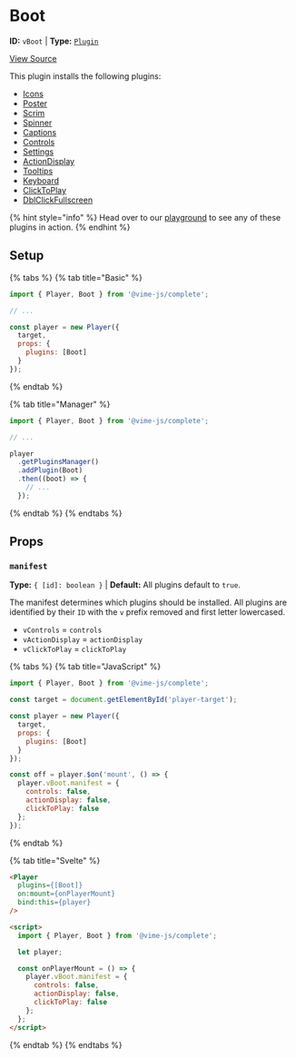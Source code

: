 # Boot

**ID:** `vBoot` | **Type:** [`Plugin`](../../complete/api/plugin.md)

[View Source](../../../vime-complete/src/plugins/Boot.svelte)

This plugin installs the following plugins:

- [Icons](icons.md)
- [Poster](poster.md)
- [Scrim](scrim.md)
- [Spinner](spinner.md)
- [Captions](captions.md)
- [Controls](controls/controls.md)
- [Settings](settings/settings.md)
- [ActionDisplay](action-display.md)
- [Tooltips](tooltips/tooltips.md)
- [Keyboard](keyboard/keyboard.md)
- [ClickToPlay](click-to-play.md)
- [DblClickFullscreen](dbl-click-fullscreen.md)

{% hint style="info" %}
Head over to our [playground][vime-playground] to see any of these plugins in action.
{% endhint %}

[vime-playground]: https://playground.vime-js.com/?path=/story/complete--video-file

## Setup

{% tabs %}
{% tab title="Basic" %}
```js
import { Player, Boot } from '@vime-js/complete';

// ...

const player = new Player({
  target,
  props: {
    plugins: [Boot]
  }
});
```
{% endtab %}

{% tab title="Manager" %}
```js
import { Player, Boot } from '@vime-js/complete';

// ...

player
  .getPluginsManager()
  .addPlugin(Boot)
  .then((boot) => {
    // ...
  });
```
{% endtab %}
{% endtabs %}

## Props

### `manifest`

**Type:** `{ [id]: boolean }` | **Default:** All plugins default to `true`.

The manifest determines which plugins should be installed. All plugins are identified by
their `ID` with the `v` prefix removed and first letter lowercased.

- `vControls` = `controls`
- `vActionDisplay` = `actionDisplay`
- `vClickToPlay` = `clickToPlay`

{% tabs %}
{% tab title="JavaScript" %}
```js
import { Player, Boot } from '@vime-js/complete';

const target = document.getElementById('player-target');

const player = new Player({
  target,
  props: {
    plugins: [Boot]
  }
});

const off = player.$on('mount', () => {
  player.vBoot.manifest = {
    controls: false,
    actionDisplay: false,
    clickToPlay: false
  };
});
```
{% endtab %}

{% tab title="Svelte" %}
```html
<Player
  plugins={[Boot]}
  on:mount={onPlayerMount}
  bind:this={player} 
/>

<script>
  import { Player, Boot } from '@vime-js/complete';

  let player;

  const onPlayerMount = () => {
    player.vBoot.manifest = {
      controls: false,
      actionDisplay: false,
      clickToPlay: false
    };
  };
</script>
```
{% endtab %}
{% endtabs %}

